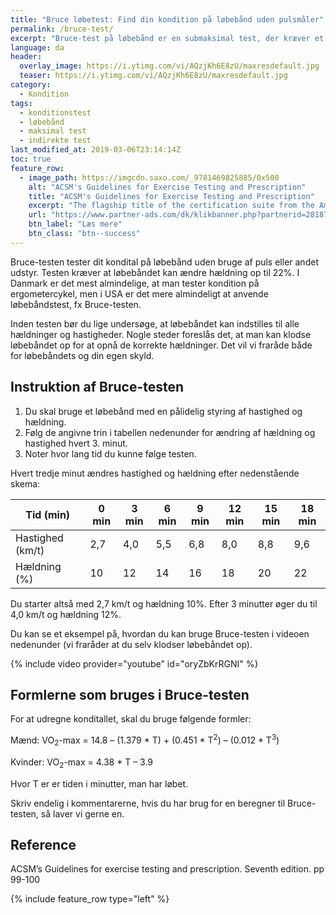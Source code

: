```yaml
---
title: "Bruce løbetest: Find din kondition på løbebånd uden pulsmåler"
permalink: /bruce-test/
excerpt: "Bruce-test på løbebånd er en submaksimal test, der kræver et løbebånd med mulighed for at indstille hastighed og hældning."
language: da
header:
  overlay_image: https://i.ytimg.com/vi/AQzjKh6E8zU/maxresdefault.jpg
  teaser: https://i.ytimg.com/vi/AQzjKh6E8zU/maxresdefault.jpg
category:
  - Kondition
tags:
  - konditionstest
  - løbebånd
  - maksimal test
  - indirekte test
last_modified_at: 2019-03-06T23:14:14Z
toc: true
feature_row:
  - image_path: https://imgcdn.saxo.com/_9781469825885/0x500
    alt: "ACSM's Guidelines for Exercise Testing and Prescription"
    title: "ACSM's Guidelines for Exercise Testing and Prescription"
    excerpt: "The flagship title of the certification suite from the American College of Sports Medicine, ACSM's Guidelines for Exercise Testing and Prescription is a handbook that delivers scientifically based standards on exercise testing and prescription to the certification candidate, the professional, and the student. The 9th edition focuses on evidence-based recommendations that reflect the latest research and clinical information."
    url: "https://www.partner-ads.com/dk/klikbanner.php?partnerid=28187&bannerid=43264&htmlurl=https://www.saxo.com/dk/acsms-guidelines-for-exercise-testing-and-prescription_american-college-of-sports-medicine_epub_9781469825885?gclid=CjwKCAiA5JnuBRA-EiwA-0ggPdXHFExjFsqJLnGbAfydZFfXbHNc8LCSWFplRzuKmJ9vjX1Z3A8TfRoCzqgQAvD_BwE"
    btn_label: "Læs mere"
    btn_class: "btn--success"
---
```


Bruce-testen tester dit kondital på løbebånd uden bruge af puls eller andet udstyr. Testen kræver at løbebåndet kan ændre hældning op til 22%. I Danmark er det mest almindelige, at man tester kondition på ergometercykel, men i USA er det mere almindeligt at anvende løbebåndstest, fx Bruce-testen.

Inden testen bør du lige undersøge, at løbebåndet kan indstilles til alle hældninger og hastigheder. Nogle steder foreslås det, at man kan klodse løbebåndet op for at opnå de korrekte hældninger. Det vil vi fraråde både for løbebåndets og din egen skyld.

## Instruktion af Bruce-testen

1. Du skal bruge et løbebånd med en pålidelig styring af hastighed og hældning.
2. Følg de angivne trin i tabellen nedenunder for ændring af hældning og hastighed hvert 3. minut.
3. Noter hvor lang tid du kunne følge testen.

Hvert tredje minut ændres hastighed og hældning efter nedenstående skema:

| Tid (min)	       | 0 min	| 3 min	| 6 min	| 9 min	| 12 min | 15 min | 18 min |
|------------------|--------|-------|-------|-------|--------|--------|--------|
| Hastighed (km/t) | 2,7	  | 4,0	  | 5,5	  | 6,8   | 8,0    | 8,8    | 9,6    |
| Hældning (%)	   | 10	    | 12	  | 14    | 16    | 18     | 20     | 22     |

Du starter altså med 2,7 km/t og hældning 10%. Efter 3 minutter øger du til 4,0 km/t og hældning 12%.

Du kan se et eksempel på, hvordan du kan bruge Bruce-testen i videoen nedenunder (vi fraråder at du selv klodser løbebåndet op).

{% include video provider="youtube" id="oryZbKrRGNI" %}

## Formlerne som bruges i Bruce-testen

For at udregne konditallet, skal du bruge følgende formler:

Mænd: VO<sub>2</sub>-max = 14.8 – (1.379 * T) + (0.451 * T<sup>2</sup>) – (0.012 * T<sup>3</sup>)

Kvinder: VO<sub>2</sub>-max = 4.38 * T – 3.9

Hvor T er er tiden i minutter, man har løbet.

Skriv endelig i kommentarerne, hvis du har brug for en beregner til Bruce-testen, så laver vi gerne en.

## Reference

ACSM’s Guidelines for exercise testing and prescription. Seventh edition. pp 99-100

{% include feature_row type="left" %}
